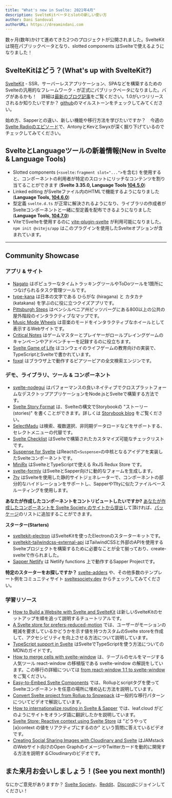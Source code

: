 ```yaml
---
title: "What's new in Svelte: 2021年4月"
description: SvelteKitベータとslotの新しい使い方
author: Dani Sandoval
authorURL: https://dreamindani.com
---
```


数ヶ月(数年)かけて進めてきた2つのプロジェクトが公開されました。SvelteKitは現在パブリックベータとなり、slotted components はSvelteで使えるようになりました！

## SvelteKitはどう？(What's up with SvelteKit?)
[SvelteKit](https://kit.svelte.jp/) - SSR、サーバーレスアプリケーション、SPAなどを構築するためのSvelteの汎用的なフレームワーク - が正式にパブリックベータになりました。バグがあるかも！　詳細は[最新のブログ記事](/blog/sveltekit-beta)をご覧ください。1.0がいつリリースされるか知りたいですか？ [github](https://github.com/sveltejs/kit/milestone/2)のマイルストーンをチェックしてみてください。

始め方、Sapperとの違い、新しい機能や移行方法を学びたいですか？　今週の[Svelte Radioのエピソード](https://www.svelteradio.com/episodes/svelte-kit-public-beta)で、AntonyとKevとSwyxが深く掘り下げているのでチェックしてみてください。

## SvelteとLanguageツールの新着情報(New in Svelte & Language Tools)

- Slotted components (`<svelte:fragment slot="...">`を含む) を使用すると、コンポーネントの利用者が特定のスロットにリッチなコンテンツを割り当てることができます (**Svelte 3.35.0, Language Tools [104.5.0](https://github.com/sveltejs/language-tools/releases/tag/extensions-104.5.0)**)
- Linked editing がSvelteファイル内のHTMLで機能するようになりました (**Language Tools, [104.6.0](https://github.com/sveltejs/language-tools/releases/tag/extensions-104.6.0)**)
- 型定義 `svelte.d.ts` が正常に解決されるようになり、ライブラリの作成者がSvelteコンポーネントと一緒に型定義を配布できるようになりました (**Language Tools, [104.7.0](https://github.com/sveltejs/language-tools/releases/tag/extensions-104.7.0)**)
- ViteでSvelteを使用するのに [vite-plugin-svelte](https://github.com/sveltejs/vite-plugin-svelte) が利用可能になりました。`npm init @vitejs/app` はこのプラグインを使用したSvelteオプションが含まれています。

---

## Community Showcase

### アプリ & サイト

- [Nagato](https://nagato.app/) はポピュラーなタイムトラッキングツールやToDoツールを1箇所につなげられるタスク管理ツールです。
- [type-kana](https://type-kana.cass.moe/setup) は日本の文字である ひらがな (hiragana) と カタカナ (katakana) を学ぶのに役に立つクイズアプリです。
- [Pittsburgh Steps](https://pittsburgh-steps.samlearner.com/) はペンシルベニア州ピッツバーグにある800以上の公共の屋外階段のインタラクティブなマップです。
- [Music Mode Wheels](https://tobx.github.io/music-mode-wheels/) は音楽のモードをインタラクティブなホイールとして表示するWebサイトです。
- [Critical Notes](https://www.critical-notes.com/) はゲームマスターとプレイヤーがロールプレイングゲームのキャンペーンやアドベンチャーを記録するのに役立ちます。
- [Svelte Game of Life](https://github.com/alanrsoares/svelte-game-of-life) はコンウェイのライフゲームの教育向けの実装で、TypeScriptとSvelteで書かれています。
- [foxql](https://github.com/foxql) はブラウザ上で動作するピアツーピアの全文検索エンジンです。

### デモ、ライブラリ、ツール & コンポーネント

- [svelte-nodegui](https://github.com/nodegui/svelte-nodegui) はパフォーマンスの良いネイティブでクロスプラットフォームなデスクトップアプリケーションをNode.jsとSvelteで構築する方法です。
- [Svelte Story Format](https://www.npmjs.com/package/@storybook/addon-svelte-csf) は、Svelteの構文でStorybookの "ストーリー(stories)" を書くことができます。詳しくは [Storybook blog](https://storybook.js.org/blog/storybook-for-svelte/) をご覧ください。
- [SelectMadu](https://github.com/pavish/select-madu) は検索、複数選択、非同期データロードなどをサポートする、セレクトメニューの代替です。
- [Svelte Checklist](https://www.npmjs.com/package/svelte-checklist) はSvelteで構築されたカスタマイズ可能なチェックリストです。
- [Suspense for Svelte](https://www.npmjs.com/package/@jamcart/suspense) はReactの`<Suspense>`の中核となるアイデアを実装したSvelteコンポーネントです。
- [MiniRx](https://spierala.github.io/mini-rx-store/) はSvelteとTypeScriptで使える RxJS Redux Store です。
- [svelte-formly](https://github.com/arabdevelop/svelte-formly) はSvelteとSapper向けに動的なフォームを生成します。
- [7ty](https://www.npmjs.com/package/@jamcart/7ty) はSvelteを使用した静的サイトジェネレーターで、コンポーネントの部分的なハイドレーションをサポートし、Sapperや11tyに似たファイルベースルーティングを使用します。

**あなたが作成したコンポーネントをコントリビュートしたいですか?** [あなたが作成したコンポーネントを Svelte Society のサイトから提出](https://sveltesociety.dev/help/submitting?type=package)して頂ければ、[パッケージ](https://sveltesociety.dev/packages)のリストに追加することができます。

**スターター(Starters)**

- [sveltekit-electron](https://github.com/FractalHQ/sveltekit-electron) はSvelteKitを使ったElectronのスターターキットです。
- [sveltekit-tailwindcss-external-api](https://github.com/acidlake/sveltekit-tailwindcss-external-api) はTailwindCSSと外部のAPIを使用するSvelteプロジェクトを構築するために必要なことが全て揃っており、create-svelteで作られました。
- [Sapper Netlify](https://www.npmjs.com/package/sapper-netlify) は Netlify functions 上で動作するSapper Projectです。

**特定のスターターをお探しですか？** [svelte-adders](https://github.com/svelte-add/svelte-adders) や、その他多数のテンプレート例をコミュニティサイト [sveltesociety.dev](https://sveltesociety.dev/templates) からチェックしてみてください。

### 学習リソース

- [How to Build a Website with Svelte and SvelteKit](https://prismic.io/blog/svelte-sveltekit-tutorial) は新しいSvelteKitのセットアップを順を追って説明するチュートリアルです。
- [A Svelte store for prefers-reduced-motion](https://geoffrich.net/posts/svelte-prefers-reduced-motion-store/) では、ユーザーがモーションの軽減を要求しているかどうかを示す値を持つカスタムのSvelte storeを作成して、アクセシビリティを向上させる方法について説明しています。
- [TypeScript support in Svelte](https://developer.mozilla.org/en-US/docs/Learn/Tools_and_testing/Client-side_JavaScript_frameworks/Svelte_TypeScript) はSvelteでTypeScriptを使う方法についてのMDNのガイドです。
- [How to merge cells with svelte-window](https://gradientdescent.de/merging-cells/) は、テーブルのセルをマージする人気ツール react-window の移植版である svelte-window の解説をしています。この移行の詳細については [from react-window 1:1 to svelte-window](https://gradientdescent.de/porting-react-window/) をご覧ください。
- [Easy-to-Embed Svelte Components](https://codeandlife.com/2021/03/06/easy-to-embed-svelte-components/) では、Rollupとscriptタグを使ってSvelteコンポーネントを任意の場所に埋め込む方法を説明しています。
- [Convert Svelte project from Rollup to Snowpack](https://www.youtube.com/watch?v=-sHcqj4YLeQ) は一般的な移行パターンについてビデオで解説しています。
- [How to internationalize routing in Svelte & Sapper](https://www.leaf.cloud/blog/how-to-internationalize-routing-in-svelte-sapper?utm_medium=story&utm_source=reddit.com&utm_campaign=awareness&utm_content=sapper_routing) では、leaf.cloud がどのようにサイトをオランダ語に翻訳したかを説明しています。
- [Svelte Store: Reactive context using Svelte Store](https://www.youtube.com/watch?v=-rTnWlbdjoY) は "どうやって[a]context の値をリアクティブにするのか" という質問に答えているビデオです。
- [Creating Social Sharing Images with Cloudinary and Svelte](https://www.youtube.com/watch?v=-Si5o-R7KHY) はJAMstackのWebサイト向けのOpen GraphのイメージやTwitterカードを動的に開発する方法を説明するCloudinaryのビデオです。

## また来月お会いしましょう！(See you next month!)

なにかご意見がありますか？ [Svelte Society](https://sveltesociety.dev/)、[Reddit](https://www.reddit.com/r/sveltejs/)、[Discord](https://discord.com/invite/yy75DKs)にジョインしてください！

